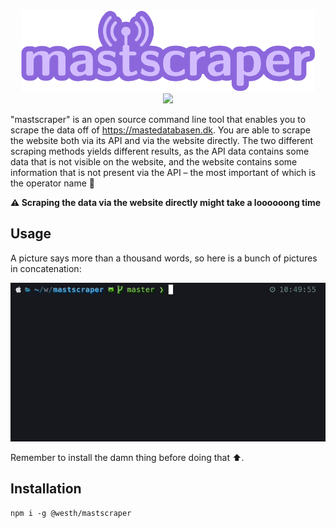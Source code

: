 <div align="center">
  <img src="logo.svg" height="130">
</div>

<div align="center">
  <img src="https://img.shields.io/badge/License-MIT-yellow.svg">
</div>

"mastscraper" is an open source command line tool that enables you to scrape the data off of https://mastedatabasen.dk. You are able to scrape the website both via its API and via the website directly. The two different scraping methods yields different results, as the API data contains some data that is not visible on the website, and the website contains some information that is not present via the API – the most important of which is the operator name :eyes:

**:warning: Scraping the data via the website directly might take a loooooong time**

## Usage

A picture says more than a thousand words, so here is a bunch of pictures in concatenation:

<div align="center">
  <img src="how-to.gif">
</div>

Remember to install the damn thing before doing that :arrow_up:.

## Installation

```
npm i -g @westh/mastscraper
```

